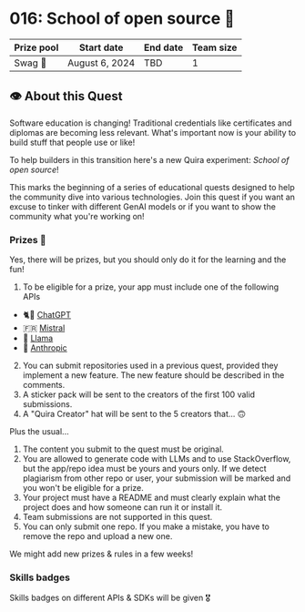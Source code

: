 # 016: School of open source 🎸

| Prize pool | Start date | End date | Team size |
|  --- | --- | --- | --- | 
| Swag 🧢 | August 6, 2024  |  TBD | 1 |

## 👁️ About this Quest

Software education is changing! Traditional credentials like certificates and diplomas are becoming less relevant. What's important now is your ability to build stuff that people use or like!

To help builders in this transition here's a new Quira experiment: _School of open source_!

This marks the beginning of a series of educational quests designed to help the community dive into various technologies. Join this quest if you want an excuse to tinker with different GenAI models or if you want to show the community what you're working on!

### Prizes 🧢

Yes, there will be prizes, but you should only do it for the learning and the fun!

1. To be eligible for a prize, your app must include one of the following APIs
  - 🐈💨 [ChatGPT](https://platform.openai.com/docs/api-reference/introduction)
  - 🇫🇷   [Mistral](https://docs.mistral.ai/api/)
  - 🦙   [Llama](https://llama.meta.com/docs/overview)
  - 🗿   [Anthropic](https://www.anthropic.com/api)
2. You can submit repositories used in a previous quest, provided they implement a new feature. The new feature should be described in the comments.
3. A sticker pack will be sent to the creators of the first 100 valid submissions.
4. A "Quira Creator" hat will be sent to the 5 creators that... 🙃

Plus the usual...
1. The content you submit to the quest must be original.
2. You are allowed to generate code with LLMs and to use StackOverflow, but the app/repo idea must be yours and yours only. If we detect plagiarism from other repo or user, your submission will be marked and you won't be eligible for a prize.
3. Your project must have a README and must clearly explain what the project does and how someone can run it or install it.
4. Team submissions are not supported in this quest.
5. You can only submit one repo. If you make a mistake, you have to remove the repo and upload a new one.

We might add new prizes & rules in a few weeks!

### Skills badges

Skills badges on different APIs & SDKs will be given 🎖️
